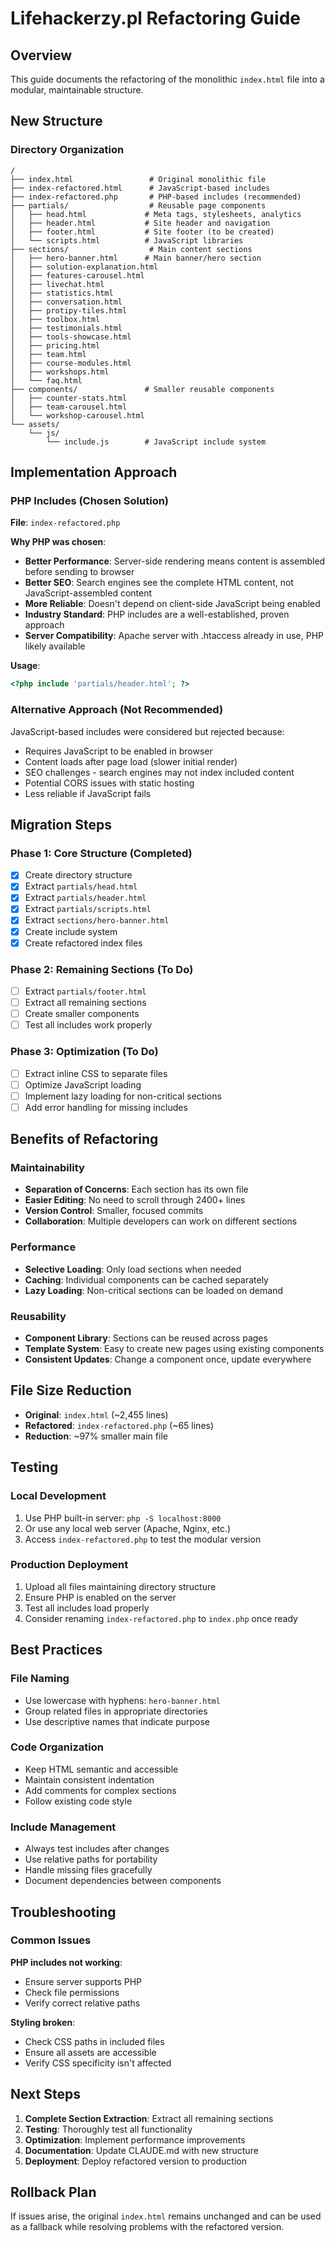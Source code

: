 # Lifehackerzy.pl Refactoring Guide

## Overview

This guide documents the refactoring of the monolithic `index.html` file into a modular, maintainable structure.

## New Structure

### Directory Organization

```
/
├── index.html                 # Original monolithic file
├── index-refactored.html      # JavaScript-based includes
├── index-refactored.php       # PHP-based includes (recommended)
├── partials/                  # Reusable page components
│   ├── head.html             # Meta tags, stylesheets, analytics
│   ├── header.html           # Site header and navigation
│   ├── footer.html           # Site footer (to be created)
│   └── scripts.html          # JavaScript libraries
├── sections/                  # Main content sections
│   ├── hero-banner.html      # Main banner/hero section
│   ├── solution-explanation.html
│   ├── features-carousel.html
│   ├── livechat.html
│   ├── statistics.html
│   ├── conversation.html
│   ├── protipy-tiles.html
│   ├── toolbox.html
│   ├── testimonials.html
│   ├── tools-showcase.html
│   ├── pricing.html
│   ├── team.html
│   ├── course-modules.html
│   ├── workshops.html
│   └── faq.html
├── components/               # Smaller reusable components
│   ├── counter-stats.html
│   ├── team-carousel.html
│   └── workshop-carousel.html
└── assets/
    └── js/
        └── include.js        # JavaScript include system
```

## Implementation Approach

### PHP Includes (Chosen Solution)

**File**: `index-refactored.php`

**Why PHP was chosen**:
- **Better Performance**: Server-side rendering means content is assembled before sending to browser
- **Better SEO**: Search engines see the complete HTML content, not JavaScript-assembled content
- **More Reliable**: Doesn't depend on client-side JavaScript being enabled
- **Industry Standard**: PHP includes are a well-established, proven approach
- **Server Compatibility**: Apache server with .htaccess already in use, PHP likely available

**Usage**:
```php
<?php include 'partials/header.html'; ?>
```

### Alternative Approach (Not Recommended)

JavaScript-based includes were considered but rejected because:
- Requires JavaScript to be enabled in browser
- Content loads after page load (slower initial render)
- SEO challenges - search engines may not index included content
- Potential CORS issues with static hosting
- Less reliable if JavaScript fails

## Migration Steps

### Phase 1: Core Structure (Completed)
- [x] Create directory structure
- [x] Extract `partials/head.html`
- [x] Extract `partials/header.html`
- [x] Extract `partials/scripts.html`
- [x] Extract `sections/hero-banner.html`
- [x] Create include system
- [x] Create refactored index files

### Phase 2: Remaining Sections (To Do)
- [ ] Extract `partials/footer.html`
- [ ] Extract all remaining sections
- [ ] Create smaller components
- [ ] Test all includes work properly

### Phase 3: Optimization (To Do)
- [ ] Extract inline CSS to separate files
- [ ] Optimize JavaScript loading
- [ ] Implement lazy loading for non-critical sections
- [ ] Add error handling for missing includes

## Benefits of Refactoring

### Maintainability
- **Separation of Concerns**: Each section has its own file
- **Easier Editing**: No need to scroll through 2400+ lines
- **Version Control**: Smaller, focused commits
- **Collaboration**: Multiple developers can work on different sections

### Performance
- **Selective Loading**: Only load sections when needed
- **Caching**: Individual components can be cached separately
- **Lazy Loading**: Non-critical sections can be loaded on demand

### Reusability
- **Component Library**: Sections can be reused across pages
- **Template System**: Easy to create new pages using existing components
- **Consistent Updates**: Change a component once, update everywhere

## File Size Reduction

- **Original**: `index.html` (~2,455 lines)
- **Refactored**: `index-refactored.php` (~65 lines)
- **Reduction**: ~97% smaller main file

## Testing

### Local Development
1. Use PHP built-in server: `php -S localhost:8000`
2. Or use any local web server (Apache, Nginx, etc.)
3. Access `index-refactored.php` to test the modular version

### Production Deployment
1. Upload all files maintaining directory structure
2. Ensure PHP is enabled on the server
3. Test all includes load properly
4. Consider renaming `index-refactored.php` to `index.php` once ready

## Best Practices

### File Naming
- Use lowercase with hyphens: `hero-banner.html`
- Group related files in appropriate directories
- Use descriptive names that indicate purpose

### Code Organization
- Keep HTML semantic and accessible
- Maintain consistent indentation
- Add comments for complex sections
- Follow existing code style

### Include Management
- Always test includes after changes
- Use relative paths for portability
- Handle missing files gracefully
- Document dependencies between components

## Troubleshooting

### Common Issues

**PHP includes not working**:
- Ensure server supports PHP
- Check file permissions
- Verify correct relative paths

**Styling broken**:
- Check CSS paths in included files
- Ensure all assets are accessible
- Verify CSS specificity isn't affected

## Next Steps

1. **Complete Section Extraction**: Extract all remaining sections
2. **Testing**: Thoroughly test all functionality
3. **Optimization**: Implement performance improvements
4. **Documentation**: Update CLAUDE.md with new structure
5. **Deployment**: Deploy refactored version to production

## Rollback Plan

If issues arise, the original `index.html` remains unchanged and can be used as a fallback while resolving problems with the refactored version.
